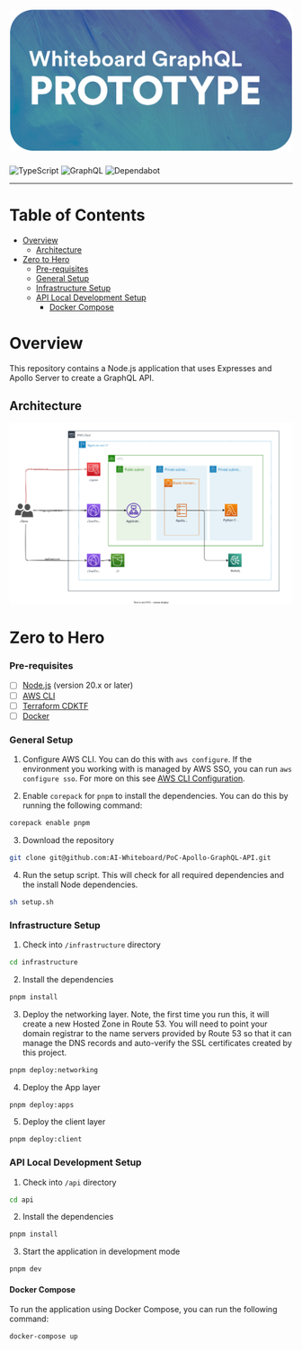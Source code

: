 # ![GraphQL API](docs/banner.png) <!-- omit in toc -->

![TypeScript](https://img.shields.io/badge/typescript-%23007ACC.svg?style=for-the-badge&logo=typescript&logoColor=white)
![GraphQL](https://img.shields.io/badge/-GraphQL-E10098?style=for-the-badge&logo=graphql&logoColor=white)
![Dependabot](https://img.shields.io/badge/dependabot-025E8C?style=for-the-badge&logo=dependabot&logoColor=white)

---

# Table of Contents <!-- omit in toc -->

- [Overview](#overview)
  - [Architecture](#architecture)
- [Zero to Hero](#zero-to-hero)
    - [Pre-requisites](#pre-requisites)
    - [General Setup](#general-setup)
    - [Infrastructure Setup](#infrastructure-setup)
    - [API Local Development Setup](#api-local-development-setup)
      - [Docker Compose](#docker-compose)

# Overview

This repository contains a Node.js application that uses Expresses and Apollo Server to create a GraphQL API.

## Architecture

![Architecture](docs/architecture.svg)

# Zero to Hero

### Pre-requisites

- [ ] [Node.js](https://nodejs.org/en) (version 20.x or later)
- [ ] [AWS CLI](https://aws.amazon.com/cli)
- [ ] [Terraform CDKTF](https://learn.hashicorp.com/tutorials/terraform/cdktf-install)
- [ ] [Docker](https://www.docker.com/get-started)

### General Setup

1. Configure AWS CLI. You can do this with `aws configure`. If the environment you working with is managed by AWS SSO, you can run `aws configure sso`. For more on this see [AWS CLI Configuration](https://docs.aws.amazon.com/cli/latest/userguide/cli-configure-quickstart.html).

2. Enable `corepack` for `pnpm` to install the dependencies. You can do this by running the following command:

```bash
corepack enable pnpm
```

3. Download the repository

```bash
git clone git@github.com:AI-Whiteboard/PoC-Apollo-GraphQL-API.git
```

4. Run the setup script. This will check for all required dependencies and the install Node dependencies.

```bash
sh setup.sh
```

### Infrastructure Setup

1. Check into `/infrastructure` directory

```bash
cd infrastructure
```

2. Install the dependencies

```bash
pnpm install
```

3. Deploy the networking layer. Note, the first time you run this, it will create a new Hosted Zone in Route 53. You will need to point your domain registrar to the name servers provided by Route 53 so that it can manage the DNS records and auto-verify the SSL certificates created by this project.

```bash
pnpm deploy:networking
```

4. Deploy the App layer

```bash
pnpm deploy:apps
```

5. Deploy the client layer

```bash
pnpm deploy:client
```

### API Local Development Setup

1. Check into `/api` directory

```bash
cd api
```

2. Install the dependencies

```bash
pnpm install
```

3. Start the application in development mode

```bash
pnpm dev
```

#### Docker Compose

To run the application using Docker Compose, you can run the following command:

```bash
docker-compose up
```

